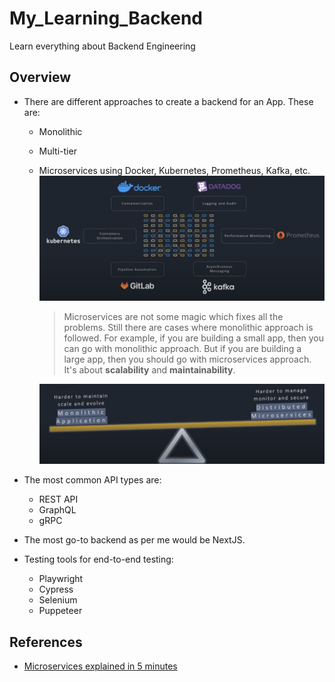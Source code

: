 # My_Learning_Backend

Learn everything about Backend Engineering

## Overview

- There are different approaches to create a backend for an App. These are:

  - Monolithic
  - Multi-tier
  - Microservices using Docker, Kubernetes, Prometheus, Kafka, etc.
    ![](img/microservices-app.png)

    > Microservices are not some magic which fixes all the problems. Still there are cases where monolithic approach is followed. For example, if you are building a small app, then you can go with monolithic approach. But if you are building a large app, then you should go with microservices approach. It's about **scalability** and **maintainability**.

    ![](img/microservices-vs-monolithic.png)

- The most common API types are:
  - REST API
  - GraphQL
  - gRPC
- The most go-to backend as per me would be NextJS.
- Testing tools for end-to-end testing:
  - Playwright
  - Cypress
  - Selenium
  - Puppeteer

## References

- [Microservices explained in 5 minutes](https://www.youtube.com/watch?v=lL_j7ilk7rc)

